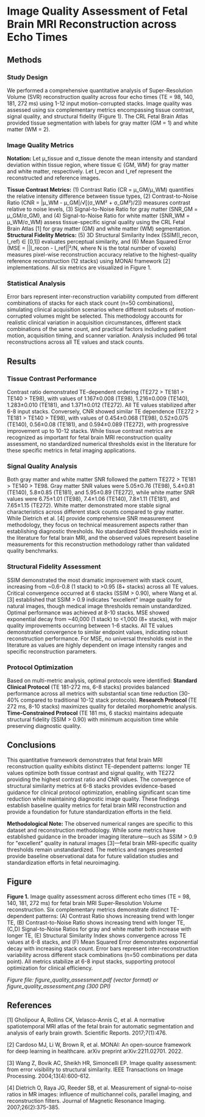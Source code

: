 # Image Quality Assessment of Fetal Brain MRI Reconstruction across Echo Times

## Methods

### Study Design
We performed a comprehensive quantitative analysis of Super-Resolution Volume (SVR) reconstruction quality across four echo times (TE = 98, 140, 181, 272 ms) using 1-12 input motion-corrupted stacks. Image quality was assessed using six complementary metrics encompassing tissue contrast, signal quality, and structural fidelity (Figure 1). The CRL Fetal Brain Atlas provided tissue segmentation with labels for gray matter (GM = 1) and white matter (WM = 2).

### Image Quality Metrics
**Notation:** Let μ_tissue and σ_tissue denote the mean intensity and standard deviation within tissue region, where tissue ∈ {GM, WM} for gray matter and white matter, respectively. Let I_recon and I_ref represent the reconstructed and reference images.

**Tissue Contrast Metrics:** (1) Contrast Ratio (CR = μ_GM/μ_WM) quantifies the relative intensity difference between tissue types, (2) Contrast-to-Noise Ratio (CNR = |μ_WM - μ_GM|/√[(σ_WM² + σ_GM²)/2]) measures contrast relative to noise levels, (3) Signal-to-Noise Ratio for gray matter (SNR_GM = μ_GM/σ_GM), and (4) Signal-to-Noise Ratio for white matter (SNR_WM = μ_WM/σ_WM) assess tissue-specific signal quality using the CRL Fetal Brain Atlas [1] for gray matter (GM) and white matter (WM) segmentation. **Structural Fidelity Metrics:** (5) 3D Structural Similarity Index (SSIM(I_recon, I_ref) ∈ [0,1]) evaluates perceptual similarity, and (6) Mean Squared Error (MSE = ||I_recon - I_ref||²/N, where N is the total number of voxels) measures pixel-wise reconstruction accuracy relative to the highest-quality reference reconstruction (12 stacks) using MONAI framework [2] implementations. All six metrics are visualized in Figure 1.

### Statistical Analysis
Error bars represent inter-reconstruction variability computed from different combinations of stacks for each stack count (n=50 combinations), simulating clinical acquisition scenarios where different subsets of motion-corrupted volumes might be selected. This methodology accounts for realistic clinical variation in acquisition circumstances, different stack combinations of the same count, and practical factors including patient motion, acquisition timing, and scanner variation. Analysis included 96 total reconstructions across all TE values and stack counts.

## Results

### Tissue Contrast Performance
Contrast ratio demonstrated TE-dependent ordering (TE272 > TE181 > TE140 > TE98), with values of 1.167±0.008 (TE98), 1.216±0.009 (TE140), 1.283±0.010 (TE181), and 1.371±0.012 (TE272). All TE values stabilized after 6-8 input stacks. Conversely, CNR showed similar TE dependence (TE272 > TE181 > TE140 > TE98), with values of 0.454±0.068 (TE98), 0.52±0.075 (TE140), 0.56±0.08 (TE181), and 0.594±0.089 (TE272), with progressive improvement up to 10-12 stacks. While tissue contrast metrics are recognized as important for fetal brain MRI reconstruction quality assessment, no standardized numerical thresholds exist in the literature for these specific metrics in fetal imaging applications.

### Signal Quality Analysis
Both gray matter and white matter SNR followed the pattern TE272 > TE181 > TE140 > TE98. Gray matter SNR values were 5.05±0.76 (TE98), 5.4±0.81 (TE140), 5.8±0.85 (TE181), and 5.95±0.89 (TE272), while white matter SNR values were 6.75±1.01 (TE98), 7.4±1.06 (TE140), 7.8±1.11 (TE181), and 7.65±1.15 (TE272). White matter demonstrated more stable signal characteristics across different stack counts compared to gray matter. While Dietrich et al. [4] provide comprehensive SNR measurement methodology, they focus on technical measurement aspects rather than establishing diagnostic thresholds. No standardized SNR thresholds exist in the literature for fetal brain MRI, and the observed values represent baseline measurements for this reconstruction methodology rather than validated quality benchmarks.

### Structural Fidelity Assessment
SSIM demonstrated the most dramatic improvement with stack count, increasing from ~0.6-0.8 (1 stack) to >0.95 (8+ stacks) across all TE values. Critical convergence occurred at 6 stacks (SSIM > 0.90), where Wang et al. [3] established that SSIM > 0.9 indicates "excellent" image quality for natural images, though medical image thresholds remain unstandardized. Optimal performance was achieved at 8-10 stacks. MSE showed exponential decay from ~40,000 (1 stack) to <1,000 (8+ stacks), with major quality improvements occurring between 1-6 stacks. All TE values demonstrated convergence to similar endpoint values, indicating robust reconstruction performance. For MSE, no universal thresholds exist in the literature as values are highly dependent on image intensity ranges and specific reconstruction parameters.

### Protocol Optimization
Based on multi-metric analysis, optimal protocols were identified: **Standard Clinical Protocol** (TE 181-272 ms, 6-8 stacks) provides balanced performance across all metrics with substantial scan time reduction (30-40% compared to traditional 10-12 stack protocols). **Research Protocol** (TE 272 ms, 8-10 stacks) maximizes quality for detailed morphometric analysis. **Time-Constrained Protocol** (TE 181 ms, 6 stacks) maintains adequate structural fidelity (SSIM > 0.90) with minimum acquisition time while preserving diagnostic quality.

## Conclusions

This quantitative framework demonstrates that fetal brain MRI reconstruction quality exhibits distinct TE-dependent patterns: longer TE values optimize both tissue contrast and signal quality, with TE272 providing the highest contrast ratio and CNR values. The convergence of structural similarity metrics at 6-8 stacks provides evidence-based guidance for clinical protocol optimization, enabling significant scan time reduction while maintaining diagnostic image quality. These findings establish baseline quality metrics for fetal brain MRI reconstruction and provide a foundation for future standardization efforts in the field.

**Methodological Note:** The observed numerical ranges are specific to this dataset and reconstruction methodology. While some metrics have established guidance in the broader imaging literature—such as SSIM > 0.9 for "excellent" quality in natural images [3]—fetal brain MRI-specific quality thresholds remain unstandardized. The metrics and ranges presented provide baseline observational data for future validation studies and standardization efforts in fetal neuroimaging.

## Figure

**Figure 1.** Image quality assessment across different echo times (TE = 98, 140, 181, 272 ms) for fetal brain MRI Super-Resolution Volume reconstruction. Six complementary metrics demonstrate distinct TE-dependent patterns: (A) Contrast Ratio shows increasing trend with longer TE, (B) Contrast-to-Noise Ratio shows increasing trend with longer TE, (C,D) Signal-to-Noise Ratios for gray and white matter both increase with longer TE, (E) Structural Similarity Index shows convergence across TE values at 6-8 stacks, and (F) Mean Squared Error demonstrates exponential decay with increasing stack count. Error bars represent inter-reconstruction variability across different stack combinations (n=50 combinations per data point). All metrics stabilize at 6-8 input stacks, supporting protocol optimization for clinical efficiency.

*Figure file: figure_quality_assessment.pdf (vector format) or figure_quality_assessment.png (300 DPI)*

## References

[1] Gholipour A, Rollins CK, Velasco-Annis C, et al. A normative spatiotemporal MRI atlas of the fetal brain for automatic segmentation and analysis of early brain growth. Scientific Reports. 2017;7(1):476.

[2] Cardoso MJ, Li W, Brown R, et al. MONAI: An open-source framework for deep learning in healthcare. arXiv preprint arXiv:2211.02701. 2022.

[3] Wang Z, Bovik AC, Sheikh HR, Simoncelli EP. Image quality assessment: from error visibility to structural similarity. IEEE Transactions on Image Processing. 2004;13(4):600-612.

[4] Dietrich O, Raya JG, Reeder SB, et al. Measurement of signal-to-noise ratios in MR images: influence of multichannel coils, parallel imaging, and reconstruction filters. Journal of Magnetic Resonance Imaging. 2007;26(2):375-385.
